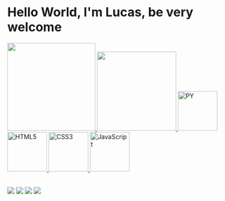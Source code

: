 # Hello World, I'm Lucas, be very welcome

<table>
  <a href="https://github.com/lu0ck">
  <img height="200em" src="https://github-readme-stats.vercel.app/api?username=lu0ck&show_icons=true&theme=great-gatsby&include_all_commits=true&count_private=true"/>
  <img height="180em" src="https://github-readme-stats.vercel.app/api/top-langs/?username=lu0ck&layout=compact&langs_count=6&theme=great-gatsby"/>
  <!--<img height="220em" src="https://github-readme-stats.vercel.app/api/top-langs/?username=lu0ck&theme=great-gatsby"/>  -->
  <img src="https://cdn.jsdelivr.net/gh/devicons/devicon@latest/icons/python/python-original.svg" width="90" alt="PY"> 
  <img src="https://cdn.jsdelivr.net/gh/devicons/devicon@latest/icons/html5/html5-plain-wordmark.svg" width="90" alt="HTML5">   
  <img src="https://img.icons8.com/color/2x/css3.png" width="90" alt="CSS3">
  <img src="https://static.vecteezy.com/system/resources/previews/027/127/560/non_2x/javascript-logo-javascript-icon-transparent-free-png.png" width="90" alt="JavaScript">
</table>

<div> 
  <a href="https://www.youtube.com/@Loki_Rider" target="_blank"><img src="https://img.shields.io/badge/YouTube-FF0000?style=for-the-badge&logo=youtube&logoColor=white" target="_blank"></a>
  <a href = "mailto: lucaspaixaoprofissional@gmail.com"><img src="https://img.shields.io/badge/-Gmail-%23333?style=for-the-badge&logo=gmail&logoColor=white" target="_blank"></a>
  <a href="https://www.linkedin.com/in/lucaspaixao-dev" target="_blank"><img src="https://img.shields.io/badge/-LinkedIn-%230077B5?style=for-the-badge&logo=linkedin&logoColor=white" target="_blank"></a> 
  <a href="" target="_blank"><img src="https://img.shields.io/badge/website-000000?style=for-the-badge&logo=About.me&logoColor=white" target="_blank"></a>
</div>
